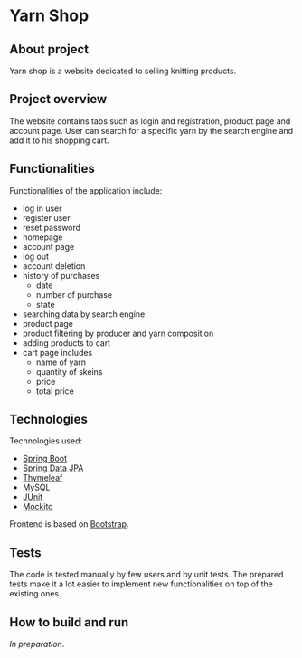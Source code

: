# Yarn Shop
## About project
Yarn shop is a website dedicated to selling knitting products. 

## Project overview
The website contains tabs such as login and registration, product page and account page. User can search for a specific yarn by the search engine and add it to his shopping cart.

## Functionalities
Functionalities of the application include:

- log in user
- register user
- reset password
- homepage
- account page
- log out
- account deletion
- history of purchases
	- date
	- number of purchase
	- state
- searching data by search engine
- product page
- product filtering by producer and yarn composition
- adding products to cart
- cart page includes
	- name of yarn
	- quantity of skeins
	- price 
	- total price

## Technologies
Technologies used:
- [Spring Boot](https://spring.io/projects/spring-boot)
- [Spring Data JPA](https://spring.io/projects/spring-data-jpa)
- [Thymeleaf](https://www.thymeleaf.org/)
- [MySQL](https://www.mysql.com/)
- [JUnit](https://junit.org/junit5/)
- [Mockito](https://site.mockito.org/)

Frontend is based on [Bootstrap](https://getbootstrap.com/).

## Tests

The code is tested manually by few users and by unit tests. The prepared tests make it a lot easier to implement new functionalities on top of the existing ones.

## How to build and run
*In preparation*.
